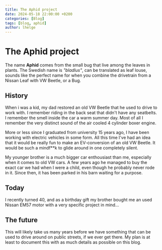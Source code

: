 ```yaml
---
title: The Aphid project
date: 2024-05-18 22:00:00 +0200
categories: [Blog]
tags: [blog, aphid]
author: lhelge
---
```


# The Aphid project
The name **Aphid** comes from the small bug that live among the leaves in plants. The Swedish name is *"bladlus"*, can be translated as leaf louse, sounds like the perfect name for when you combine the drivetrain from a Nissan Leaf with VW Beetle, or a Bug.

## History
When i was a kid, my dad restored an old VW Beetle that he used to drive to work with. I remember riding in the back seat that didn't have any seatbelts. I remember the smell inside the car a warm summer day. Most of all I remember the very distinct sound of the air cooled 4 cylinder boxer engine.

More or less since I graduated from university 15 years ago, I have been working with electric vehicles in some form. All this time I've had an idea that it would be really fun to make an EV-conversion of an old VW Beetle. It would be such a mindf**k to glide around in one completely silent.

My younger brother is a much bigger car enthousiast than me, especially when it comes to old VW cars. A few years ago he managed to buy the exact car we had when I were a child, even though he probably never rode in it. Since then, it has been parked in his barn waiting for a purpose.

## Today
I recently turned 40, and as a birthday gift my brother bought me an used Nissan EM57 motor with a very specific project in mind...

## The future
This will likely take us many years before we have something that can be used to drive around on public streets, if we ever get there. My plan is at least to document this with as much details as possible on this blog.